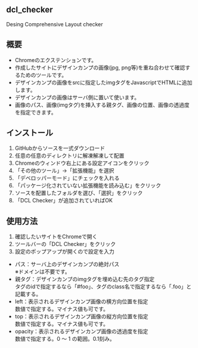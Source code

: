 ## dcl_checker
Desing Comprehensive Layout checker

## 概要

- Chromeのエクステンションです。
- 作成したサイトにデザインカンプの画像(jpg, png等)を重ね合わせて確認するためのツールです。
- デザインカンプの画像をsrcに指定したimgタグをJavascriptでHTMLに追加します。
- デザインカンプの画像はサーバ側に置いて使います。
- 画像のパス、画像(imgタグ)を挿入する親タグ、画像の位置、画像の透過度を指定できます。

## インストール

1. GitHubからソースを一式ダウンロード
2. 任意の任意のディレクトリに解凍解凍して配置
1. Chromeのウィンドウ右上にある設定アイコンをクリック
2. 「その他のツール」→「拡張機能」を選択
3. 「デベロッパーモード」にチェックを入れる
4. 「パッケージ化されていない拡張機能を読み込む」をクリック
5. ソースを配置したフォルダを選び、「選択」をクリック
6. 「DCL Checker」が追加されていればOK

## 使用方法

1. 確認したいサイトをChromeで開く
2. ツールバーの「DCL Checker」をクリック
3. 設定のポップアップが開くので設定を入力
 - パス：サーバ上のデザインカンプの絶対パス
 <br>※ドメインは不要です。
 - 親タグ：デザインカンプのimgタグを埋め込む先のタグ指定
 <br>タグのidで指定するなら「#foo」、タグのclass名で指定するなら「.foo」と記載する。
 - left：表示されるデザインカンプ画像の横方向位置を指定
 <br>数値で指定する。マイナス値も可です。
 - top：表示されるデザインカンプ画像の縦方向位置を指定
 <br>数値で指定する。マイナス値も可です。
 - opacity：表示されるデザインカンプ画像の透過度を指定
 <br>数値で指定する。0 〜 1 の範囲。0.1刻み。


